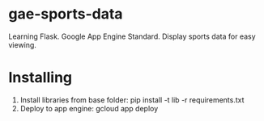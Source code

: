 # gae-sports-data

Learning Flask.
Google App Engine Standard.
Display sports data for easy viewing.

# Installing

1) Install libraries from base folder: pip install -t lib -r requirements.txt
2) Deploy to app engine: gcloud app deploy 